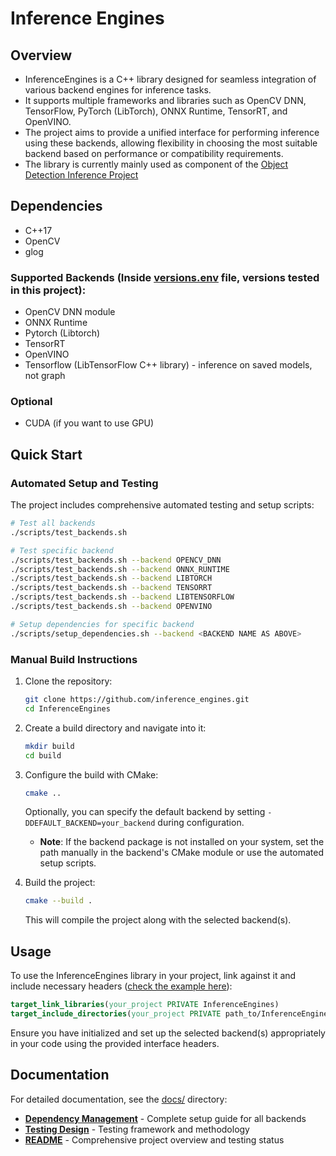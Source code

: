 
# Inference Engines

## Overview

* InferenceEngines is a C++ library designed for seamless integration of various backend engines for inference tasks. 
* It supports multiple frameworks and libraries such as OpenCV DNN, TensorFlow, PyTorch (LibTorch), ONNX Runtime, TensorRT, and OpenVINO.
* The project aims to provide a unified interface for performing inference using these backends, allowing flexibility in choosing the most suitable backend based on performance or compatibility requirements.
* The library is currently mainly used as component of the [Object Detection Inference Project](https://github.com/olibartfast/object-detection-inference)

## Dependencies 
- C++17
- OpenCV
- glog

### Supported Backends (Inside [versions.env](versions.env) file, versions tested in this project):
* OpenCV DNN module
* ONNX Runtime 
* Pytorch (Libtorch) 
* TensorRT 
* OpenVINO 
* Tensorflow (LibTensorFlow C++ library) - inference on saved models, not graph

### Optional
* CUDA (if you want to use GPU)

## Quick Start

### Automated Setup and Testing

The project includes comprehensive automated testing and setup scripts:

```bash
# Test all backends
./scripts/test_backends.sh

# Test specific backend
./scripts/test_backends.sh --backend OPENCV_DNN
./scripts/test_backends.sh --backend ONNX_RUNTIME
./scripts/test_backends.sh --backend LIBTORCH
./scripts/test_backends.sh --backend TENSORRT
./scripts/test_backends.sh --backend LIBTENSORFLOW
./scripts/test_backends.sh --backend OPENVINO

# Setup dependencies for specific backend
./scripts/setup_dependencies.sh --backend <BACKEND NAME AS ABOVE>

```

### Manual Build Instructions

1. Clone the repository:

   ```bash
   git clone https://github.com/inference_engines.git
   cd InferenceEngines
   ```

2. Create a build directory and navigate into it:

   ```bash
   mkdir build
   cd build
   ```

3. Configure the build with CMake:

   ```bash
   cmake ..
   ```

   Optionally, you can specify the default backend by setting `-DDEFAULT_BACKEND=your_backend` during configuration.
   - **Note**: If the backend package is not installed on your system, set the path manually in the backend's CMake module or use the automated setup scripts.

4. Build the project:

   ```bash
   cmake --build .
   ```

   This will compile the project along with the selected backend(s).

## Usage

To use the InferenceEngines library in your project, link against it and include necessary headers ([check the example here](https://github.com/olibartfast/object-detection-inference/blob/master/CMakeLists.txt)):

```cmake
target_link_libraries(your_project PRIVATE InferenceEngines)
target_include_directories(your_project PRIVATE path_to/InferenceEngines/include)
```

Ensure you have initialized and set up the selected backend(s) appropriately in your code using the provided interface headers.

## Documentation

For detailed documentation, see the [docs/](docs/) directory:

- **[Dependency Management](docs/DEPENDENCY_MANAGEMENT.md)** - Complete setup guide for all backends
- **[Testing Design](docs/TESTING_DESIGN.md)** - Testing framework and methodology
- **[README](docs/README.md)** - Comprehensive project overview and testing status
